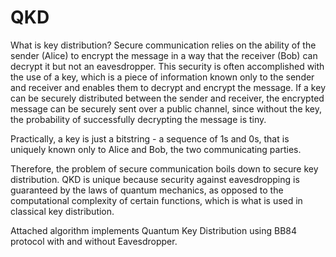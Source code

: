 # QKD

What is key distribution? Secure communication relies on the ability of the sender (Alice) to encrypt the message in a way that the receiver (Bob) can decrypt it but not an eavesdropper. This security is often accomplished with the use of a key, which is a piece of information known only to the sender and receiver and enables them to decrypt and encrypt the message. If a key can be securely distributed between the sender and receiver, the encrypted message can be securely sent over a public channel, since without the key, the probability of successfully decrypting the message is tiny.

Practically, a key is just a bitstring - a sequence of 1s and 0s, that is uniquely known only to Alice and Bob, the two communicating parties.

Therefore, the problem of secure communication boils down to secure key distribution. QKD is unique because security against eavesdropping is guaranteed by the laws of quantum mechanics, as opposed to the computational complexity of certain functions, which is what is used in classical key distribution.

Attached algorithm implements Quantum Key Distribution using BB84 protocol with and without Eavesdropper.
  
